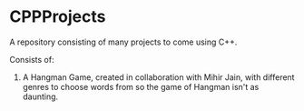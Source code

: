# CPPProjects
 A repository consisting of many projects to come using C++.

Consists of:

1. A Hangman Game, created in collaboration with Mihir Jain, with different genres to choose words from so the game of Hangman isn't as daunting.
